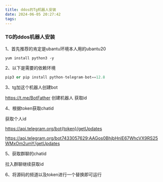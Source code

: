 ```yaml
---
title: ddos的Tg机器人安装
date: 2024-06-05 20:27:42
tags:
---
```

### TG的ddos机器人安装

1、首先推荐的肯定是ubantu环境本人用的ubantu20

```
yum install python3 -y
```

2、以下是需要的依赖环境

```py
pip3 or pip install python-telegram-bot==12.8
```

3、tg加这个机器人创建bot

https://t.me/BotFather 创建机器人 获取id

4、根据token获取chatid

获取个人id

https://api.telegram.org/bot{token}/getUpdates

https://api.telegram.org/bot7433057629:AAGos0BhjbHnlE67WhcVX9RS25WMxOm2umY/getUpdates

5、获取群聊的chatid

拉入群聊继续获取id

6、将源码的频道以及token进行一个替换即可运行

